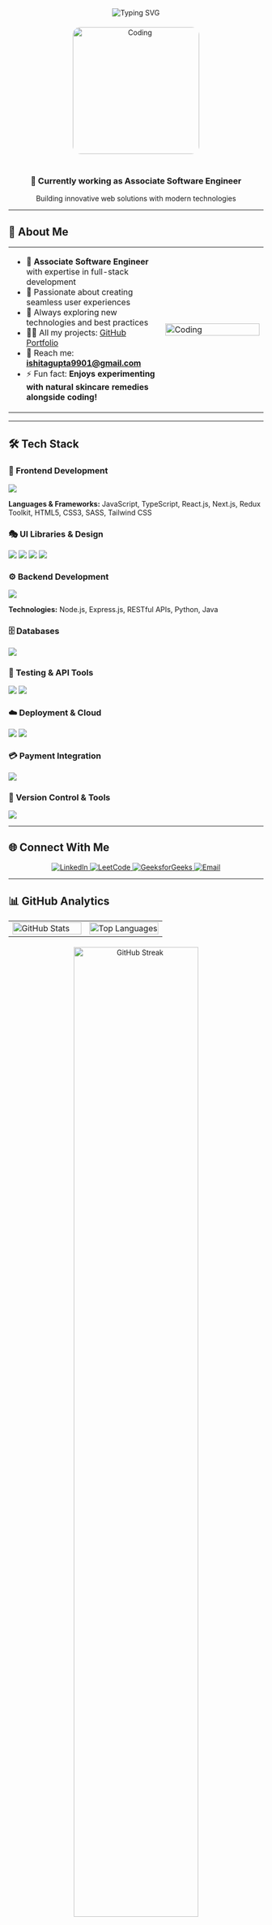 <div align="center">
  <img src="https://readme-typing-svg.herokuapp.com?font=Fira+Code&size=32&duration=2800&pause=2000&color=A855F7&center=true&vCenter=true&width=940&lines=Hi+👋+I'm+Ishita+Gupta;Software+Engineer+%7C+Full+Stack+Developer;Passionate+about+Web+Development+%26+AI" alt="Typing SVG" />
</div>

<div align="center">
  <img src="https://media.tenor.com/IF2JdxzmyN4AAAAi/coding-girl.gif" alt="Coding" width="250" style="border-radius: 15px; margin: 20px 0;"/>
</div>

<div align="center">
  <h3>🚀 Currently working as Associate Software Engineer</h3>
  <p>Building innovative web solutions with modern technologies</p>
</div>

---

## 🌟 About Me

<table>
<tr>
<td width="60%">

- 💼 **Associate Software Engineer** with expertise in full-stack development
- 🎯 Passionate about creating seamless user experiences
- 🌱 Always exploring new technologies and best practices
- 👨‍💻 All my projects: [GitHub Portfolio](https://github.com/ishitaaagupta)
- 📧 Reach me: **ishitagupta9901@gmail.com**
- ⚡ Fun fact: **Enjoys experimenting with natural skincare remedies alongside coding!**

</td>
<td width="40%">

<img src="https://raw.githubusercontent.com/abhisheknaiidu/abhisheknaiidu/master/code.gif" alt="Coding" width="100%" style="max-width: 300px;"/>

</td>
</tr>
</table>

---

## 🛠️ Tech Stack

### 🎨 Frontend Development
<p align="left">
  <img src="https://skillicons.dev/icons?i=js,ts,react,nextjs,redux,html,css,sass,tailwind" />
</p>

**Languages & Frameworks:** JavaScript, TypeScript, React.js, Next.js, Redux Toolkit, HTML5, CSS3, SASS, Tailwind CSS

### 🎭 UI Libraries & Design
<p align="left">
  <img src="https://img.shields.io/badge/Chakra%20UI-319795?style=for-the-badge&logo=chakra-ui&logoColor=white" />
  <img src="https://img.shields.io/badge/Material%20UI-007FFF?style=for-the-badge&logo=mui&logoColor=white" />
  <img src="https://img.shields.io/badge/ShadCN-000000?style=for-the-badge&logo=shadcnui&logoColor=white" />
  <img src="https://img.shields.io/badge/Bootstrap-7952B3?style=for-the-badge&logo=bootstrap&logoColor=white" />
</p>

### ⚙️ Backend Development
<p align="left">
  <img src="https://skillicons.dev/icons?i=nodejs,express,python,java" />
</p>

**Technologies:** Node.js, Express.js, RESTful APIs, Python, Java

### 🗄️ Databases
<p align="left">
  <img src="https://skillicons.dev/icons?i=mongodb,mysql" />
</p>

### 🧪 Testing & API Tools
<p align="left">
  <img src="https://skillicons.dev/icons?i=postman" />
  <img src="https://img.shields.io/badge/Swagger-85EA2D?style=for-the-badge&logo=swagger&logoColor=black" />
</p>

### ☁️ Deployment & Cloud
<p align="left">
  <img src="https://skillicons.dev/icons?i=vercel,netlify,cloudflare" />
  <img src="https://img.shields.io/badge/Cloudinary-3448C5?style=for-the-badge&logo=cloudinary&logoColor=white" />
</p>

### 💳 Payment Integration
<p align="left">
  <img src="https://img.shields.io/badge/Stripe-008CDD?style=for-the-badge&logo=stripe&logoColor=white" />
</p>

### 🔧 Version Control & Tools
<p align="left">
  <img src="https://skillicons.dev/icons?i=git,github,gitlab" />
</p>

---

## 🌐 Connect With Me

<div align="center">
  <a href="https://www.linkedin.com/in/ishita-gupta-306020193/" target="_blank">
    <img src="https://img.shields.io/badge/LinkedIn-0077B5?style=for-the-badge&logo=linkedin&logoColor=white" alt="LinkedIn" />
  </a>
  <a href="https://leetcode.com/u/ishita_guptaa/" target="_blank">
    <img src="https://img.shields.io/badge/LeetCode-FFA116?style=for-the-badge&logo=leetcode&logoColor=black" alt="LeetCode" />
  </a>
  <a href="https://www.geeksforgeeks.org/user/igupta99200178/" target="_blank">
    <img src="https://img.shields.io/badge/GeeksforGeeks-298D46?style=for-the-badge&logo=geeksforgeeks&logoColor=white" alt="GeeksforGeeks" />
  </a>
  <a href="mailto:ishitagupta9901@gmail.com">
    <img src="https://img.shields.io/badge/Email-D14836?style=for-the-badge&logo=gmail&logoColor=white" alt="Email" />
  </a>
</div>

---

## 📊 GitHub Analytics

<div align="center">
<table>
<tr>
<td width="50%">

<img src="https://github-readme-stats.vercel.app/api?username=ishitaaagupta&show_icons=true&theme=tokyonight&include_all_commits=true&count_private=true&hide_border=true&bg_color=0D1117&title_color=A855F7&icon_color=A855F7&text_color=C9D1D9" alt="GitHub Stats" width="100%"/>

</td>
<td width="50%">

<img src="https://github-readme-stats.vercel.app/api/top-langs/?username=ishitaaagupta&layout=compact&langs_count=8&theme=tokyonight&hide_border=true&bg_color=0D1117&title_color=A855F7&text_color=C9D1D9" alt="Top Languages" width="100%"/>

</td>
</tr>
</table>
</div>

<div align="center" style="margin-top: 20px;">
  <img src="https://github-readme-streak-stats.herokuapp.com/?user=ishitaaagupta&theme=tokyonight&hide_border=true&background=0D1117&stroke=A855F7&ring=A855F7&fire=A855F7&currStreakLabel=A855F7" alt="GitHub Streak" width="70%"/>
</div>

---

## 🏆 GitHub Trophies

<div align="center">
  <img src="https://github-profile-trophy.vercel.app/?username=ishitaaagupta&theme=tokyonight&no-frame=true&no-bg=true&margin-w=4&row=1" />
</div>

---

## 📈 Contribution Graph

<div align="center">
  <img src="https://github-readme-activity-graph.vercel.app/graph?username=ishitaaagupta&bg_color=0D1117&color=A855F7&line=A855F7&point=FFFFFF&area=true&hide_border=true" />
</div>

---

## 💭 Random Dev Quote

<div align="center">
  <img src="https://quotes-github-readme.vercel.app/api?type=horizontal&theme=tokyonight&border=true" />
</div>

---

<div align="center">
  <img src="https://komarev.com/ghpvc/?username=ishitaaagupta&label=Profile%20Views&color=A855F7&style=for-the-badge" alt="Profile Views" />
</div>

<div align="center">
  <h3>✨ Thanks for visiting my profile! Let's connect and build something amazing together! ✨</h3>
</div>
